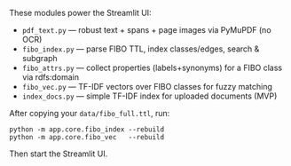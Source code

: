 These modules power the Streamlit UI:

- `pdf_text.py`    — robust text + spans + page images via PyMuPDF (no OCR)
- `fibo_index.py`  — parse FIBO TTL, index classes/edges, search & subgraph
- `fibo_attrs.py`  — collect properties (labels+synonyms) for a FIBO class via rdfs:domain
- `fibo_vec.py`    — TF-IDF vectors over FIBO classes for fuzzy matching
- `index_docs.py`  — simple TF-IDF index for uploaded documents (MVP)

After copying your `data/fibo_full.ttl`, run:

    python -m app.core.fibo_index --rebuild
    python -m app.core.fibo_vec   --rebuild

Then start the Streamlit UI.
